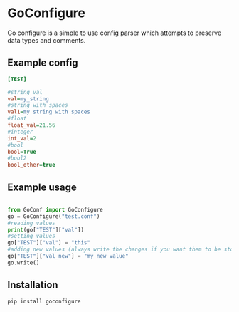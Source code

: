 # GoConfigure

Go configure is a simple to use config parser which attempts to preserve data types and comments.

## Example config 

```ini
[TEST]

#string val
val=my_string
#string with spaces
val1=my string with spaces
#float
float_val=21.56
#integer
int_val=2
#bool
bool=True
#bool2
bool_other=true

```
## Example usage
```python

from GoConf import GoConfigure
go = GoConfigure("test.conf")
#reading values
print(go["TEST"]["val"])
#setting values
go["TEST"]["val"] = "this"
#adding new values (always write the changes if you want them to be stored)
go["TEST"]["val_new"] = "my new value"
go.write()

```

## Installation

```
pip install goconfigure
```
